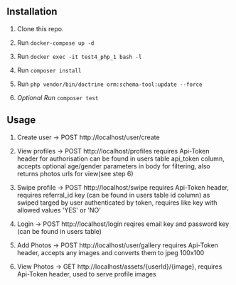 ## Installation

1. Clone this repo.

2. Run `docker-compose up -d`

3. Run `docker exec -it test4_php_1 bash -l`

4. Run `composer install`

5. Run `php vendor/bin/doctrine orm:schema-tool:update --force`

6. *Optional Run* `composer test`

## Usage
1. Create user ->  POST http://localhost/user/create 

2. View profiles ->  POST http://localhost/profiles requires Api-Token header for authorisation can be found in users table api_token column, accepts optional age/gender parameters in body for filtering, also returns photos urls for view(see step 6)

3. Swipe profile -> POST http://localhost/swipe requires Api-Token header, requires referral_id key (can be found in users table id column) as swiped targed by user authenticated by token, requires like key with allowed values 'YES' or 'NO'

4. Login -> POST http://localhost/login reqires email key and password key (can be found in users table)

5. Add Photos -> POST http://localhost/user/gallery requires Api-Token header, accepts any images and converts them to jpeg 100x100

6. View Photos -> GET http://localhost/assets/{userId}/{image}, requires Api-Token header, used to serve profile images
